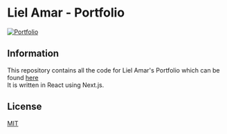 # Liel Amar - Portfolio

[![Portfolio](https://img.shields.io/badge/Visit%20Now-Portfolio-blueviolet)](https://lielamar.com)


## Information
This repository contains all the code for Liel Amar's Portfolio which can be found [here](https://lielamar.com)
<br>It is written in React using Next.js.

## License
[MIT](https://choosealicense.com/licenses/mit/)
